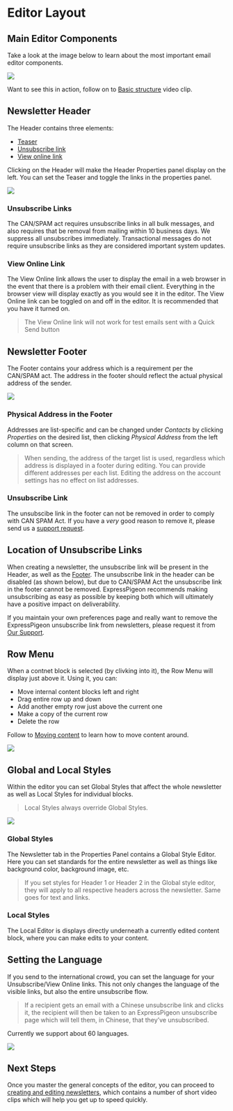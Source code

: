 # Editor Layout

<title > this is a comment!</title>

## Main Editor Components



Take a look at the image below to learn about the most important email editor components.

![](images/Selection_645.png)


Want to see this in action, follow on to [Basic structure](/kb/creating_and_editing_newsletter#basic-structure)
video clip.



## Newsletter Header

The Header contains three elements:

* [Teaser](https://expresspigeon.com/blog/2012/12/14/increase-email-open-rates-with-a-teaser-line)
* [Unsubscribe link](#unsubscribe-links)
* [View online link](#view-online-link)

Clicking on the Header will make the Header Properties panel display on the left. You can set the
Teaser and toggle the links in the properties panel.

![](images/Selection_469.png)

### Unsubscribe Links

The CAN/SPAM act requires unsubscribe links in all bulk messages, and also requires that be
removal from mailing within 10 business days. We suppress all unsubscribes immediately.
Transactional messages do not require unsubscribe links as they are considered important system updates.

### View Online Link

The View Online link allows the user to display the email in a web browser in the event that there is a problem with their email client.
Everything in the browser view will display exactly as you would see it in the editor. The View Online link can be toggled
on and off in the editor. It is recommended that you have it turned on.


> The View Online link will not work for test emails sent with a Quick Send button


## Newsletter Footer


The Footer contains your address which is a requirement per the CAN/SPAM act.
The address in the footer should reflect the actual physical address of the sender.

![](images/Selection_476.png)

### Physical Address in the Footer

Addresses are list-specific and can be changed under _Contacts_ by clicking _Properties_ on the desired list,
then clicking _Physical Address_ from the left column on that screen.

> When sending, the address of the target list is used, regardless which address is displayed in a footer
during editing. You can provide different addresses per each list. Editing the address on the account settings
 has no effect on list addresses.

### Unsubscribe Link

The unsubscibe link in the footer can not be removed  in order to comply with CAN SPAM Act.
If you have a *very* good reason to remove it,
please send us a [support request](https://expresspgieon.com/support).


## Location of Unsubscribe Links

When creating a newsletter, the unsubscribe link will be present in the Header, as well as the [Footer](#footer). The unsubscribe link in the
header can be disabled (as shown below), but due to CAN/SPAM  Act the unsubscribe link in the footer cannot be removed.
ExpressPigeon recommends making unsubscribing as easy as possible by keeping both which will ultimately have a positive impact on deliverability.

If you maintain your own preferences page and really want to remove the ExpressPigeon unsubscribe link from newsletters,
 please request it from [Our Support](https://expresspigoen.com/support).


## Row Menu


When a contnet block is selected (by clivking into it), the Row Menu  will display just above  it. Using it, you can:

* Move internal content blocks left and right
* Drag entire row up and down
* Add another empty row just above the current one
* Make a copy of the current row
* Delete the row

Follow to [Moving content](/kb/creating_and_editing_newsletter#moving-content) to learn how to move content
around.


![](images/Selection_633.png)


## Global and Local Styles

Within the editor you can set Global Styles that affect the whole newsletter as well as Local Styles for individual blocks.

> Local Styles always override Global Styles.

![](images/Selection_475.png)

### Global Styles

The Newsletter tab in the Properties Panel contains a Global Style Editor. Here you can set standards for the entire newsletter
as well as things like background color, background image, etc.

> If you set styles for Header 1 or Header 2 in the Global style editor, they will apply to all respective headers across the newsletter.
Same goes for text and links.

### Local Styles

The Local Editor is displays directly underneath a currently edited content block, where you can make edits to your content.

## Setting the Language

If you send to the international crowd, you can set the language for your Unsubscribe/View Online links.
This not only changes the language of the visible links, but also the entire unsubscribe flow.

> If a recipient gets an email with a Chinese unsubscribe link and clicks it, the recipient will then be taken to an ExpressPigeon
unsubscribe page which will tell them, in Chinese, that they’ve unsubscribed.


Currently we support about 60 languages.

![](images/Selection_472.png)



## Next Steps

Once you master the general concepts of the editor, you can proceed to
[creating and editing newsletters](/kb/creating_and_editing_newsletter), which contains a number of short video
 clips which will help you get up to speed quickly.
